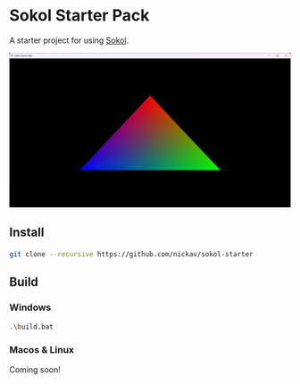 # Sokol Starter Pack

A starter project for using [Sokol](https://github.com/floooh/sokol).

<img src="./tools/preview.png" alt="Preview" />

## Install

```bash
git clone --recursive https://github.com/nickav/sokol-starter
```

## Build

### Windows

```bash
.\build.bat
```

### Macos & Linux

Coming soon!
